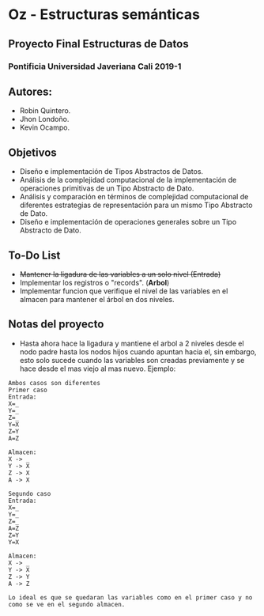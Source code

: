# Oz - Estructuras semánticas
## Proyecto Final Estructuras de Datos
### Pontificia Universidad Javeriana Cali 2019-1
## Autores:
* Robin Quintero.
* Jhon Londoño.
* Kevin Ocampo.

## Objetivos
* Diseño e implementación de Tipos Abstractos de Datos.
* Análisis de la complejidad computacional de la implementación de operaciones primitivas de un Tipo Abstracto de Dato.
* Análisis y comparación en términos de complejidad computacional de diferentes estrategias de representación para un mismo Tipo Abstracto de Dato.
* Diseño e implementación de operaciones generales sobre un Tipo Abstracto de Dato.

## To-Do List
* ~~Mantener la ligadura de las variables a un solo nivel (Entrada)~~
* Implementar los registros o "records". (**Arbol**)
* Implementar funcion que verifique el nivel de las variables en el almacen para mantener el árbol en dos niveles.

## Notas del proyecto
* Hasta ahora hace la ligadura y mantiene el arbol a 2 niveles desde el nodo padre hasta los nodos hijos cuando apuntan hacia el, sin embargo, esto solo sucede cuando las variables son creadas previamente y se hace desde el mas viejo al mas nuevo. Ejemplo:
```
Ambos casos son diferentes
Primer caso
Entrada:
X=_
Y=_
Z=_
Y=X
Z=Y
A=Z

Almacen:
X -> _
Y -> X
Z -> X
A -> X

Segundo caso
Entrada:
X=_
Y=_
Z=_
A=Z
Z=Y
Y=X

Almacen:
X -> _
Y -> X
Z -> Y
A -> Z

Lo ideal es que se quedaran las variables como en el primer caso y no como se ve en el segundo almacen.
```
